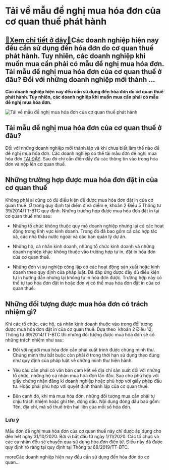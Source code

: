 Tải về mẫu đề nghị mua hóa đơn của cơ quan thuế phát hành
=========================================================

[:gift:Xem chi tiết ở đây:gift:](https://hddtvn.com/tai-ve-mau-de-nghi-mua-hoa-don-cua-co-quan-thue-phat-hanh/)Các doanh nghiệp hiện nay đều cần sử dụng đến hóa đơn do cơ quan thuế phát hành. Tuy nhiên, các doanh nghiệp khi muốn mua cần phải có mẫu đề nghị mua hóa đơn. Tải mẫu đề nghị mua hóa đơn của cơ quan thuế ở đâu? Đối với những doanh nghiệp mới thành …
---------------------------------------------------------------------------------------------------------------------------------------------------------------------------------------------------------------------------------------------------------

**Các doanh nghiệp hiện nay đều cần sử dụng đến hóa đơn do cơ quan thuế phát hành. Tuy nhiên, các doanh nghiệp khi muốn mua cần phải có mẫu đề nghị mua hóa đơn.**


![Tải về mẫu đề nghị mua hóa đơn của cơ quan thuế phát hành](https://hddtvn.com/wp-content/uploads/2021/01/thu-tuc-mua-hoa-don-cua-co-quan-thue_2106100337.png)


Tải mẫu đề nghị mua hóa đơn của cơ quan thuế ở đâu?
---------------------------------------------------


Đối với những doanh nghiệp mới thành lập và khi chưa biết làm thế nào để đề nghị mua hóa đơn. Các doanh nghiệp có thể tải mẫu đơn đề nghị mua hóa đơn [TẠI ĐÂY](https://drive.google.com/file/d/1vDcQ0xjqvUeS44IAIedqsBc1iJSmcLjP/view?usp=sharing). Sau đó chỉ cần điền đầy đủ các thông tin vào trong hóa đơn và nộp lên cơ quan thuế.


Những trường hợp được mua hóa đơn đặt in của cơ quan thuế
---------------------------------------------------------


Không phải ai cũng có đủ điều kiện để được mua hóa đơn đặt in của cơ quan thuế. Ở trong quy định tại điểm đ và điểm e, khoản 2 Điều 5 Thông tư 39/2014/TT-BTC quy định. Những trường hợp được mua hóa đơn đặt in tại cơ quan thuế như sau:




* Những tổ chức không thuộc quy mô doanh nghiệp nhưng lại có các hoạt động trong lĩnh vực kinh doanh. Trong đó đã bao gồm cả các hợp tác xã, các nhà thầu nước ngoài và các ban quản lý dự án.

* Những hộ, cá nhân kinh doanh, những tổ chức kinh doanh và những doanh nghiệp khác không thuộc vào trường hợp tự in, đặt in hóa đơn của cơ quan thuế.

* Những đơn vị sự nghiệp công lập có các hoạt động sản xuất hoặc kinh doanh theo quy định của pháp luật. Đã đáp ứng được đầy đủ điều kiện tự in hướng dẫn nhưng lại không tự in hóa đơn được. Trường hợp này có thể tự tạo hóa đơn đặt in hoặc đơn vị có thể mua hóa đơn đặt in của cơ quan thuế.



Những đối tượng được mua hóa đơn có trách nhiệm gì?
---------------------------------------------------


Khi các tổ chức, các hộ, cá nhân kinh doanh thuộc vào trong đối tượng được mua hóa đơn đặt in của cơ quan thuế. Dựa theo  khoản 2 Điều 12, Thông tư 39/2014/TT-BTC thì những đối tượng được mua hóa đơn sẽ có những trách nhiệm như sau:




* Đối với người mua hóa đơn cần phải xuất trình được chứng minh thư. Chứng minh thư bắt buộc còn phải ở trong thời hạn sử dụng theo đúng như quy định của pháp luật về chứng minh thư hiện hành.

* Yêu cầu cần phải có văn bản cam kết về địa chỉ sản xuất đối với những tổ chức, những hộ cá nhân mua hóa đơn lần đầu. Sao cho phù hợp với giấy chứng nhận đăng kí doanh nghiệp hoặc phù hợp với giấy phép đầu tư. Hoặc phải phù hợp với quyết định thành lập của cơ quan thuế.

* Bên cạnh đó, khi mà mua hóa đơn, những đối tượng mua cần phải tự chịu trách nhiệm hoặc ghi tên, đóng dấu. Nội dung đóng dấu bao gồm: Tên, địa chỉ, mã số thuế trên hai liên của mỗi số hóa đơn.



### Lưu ý


Mẫu đơn đề nghị mua hóa đơn của cơ quan thuế này chỉ được áp dụng cho đến hết ngày 31/10/2020. Bởi vì bắt đầu từ ngày 1/11/2020. Các tổ chức và các cá nhân đều sẽ chuyển qua sử dụng hóa đơn điện tử. Điều này đã được quy định rõ ràng tại quy định tại Thông tư 68/2019/TT-BTC.


moreCác doanh nghiệp hiện nay đều cần sử dụng đến hóa đơn do cơ quan…

